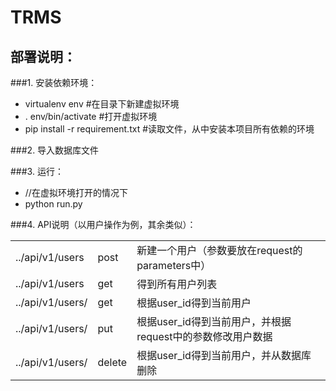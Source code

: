# TRMS

## 部署说明：

###1. 安装依赖环境：
   - virtualenv env #在目录下新建虚拟环境
   - . env/bin/activate #打开虚拟环境
   - pip install -r requirement.txt #读取文件，从中安装本项目所有依赖的环境

###2. 导入数据库文件

###3. 运行：
   + //在虚拟环境打开的情况下
   + python run.py

###4. API说明（以用户操作为例，其余类似）：
   <table>
    <tbody>
        <tr>
            <td>../api/v1/users</td>
            <td>post</td>
            <td>新建一个用户（参数要放在request的parameters中）</td>
        </tr>
        <tr>
            <td>../api/v1/users</td>
            <td>get</td>
            <td>得到所有用户列表</td>
        </tr>
         <tr>
            <td>../api/v1/users/<int:user_id></td>
            <td>get</td>
            <td>根据user_id得到当前用户</td>
        </tr>
         <tr>
            <td>../api/v1/users/<int:user_id></td>
            <td>put</td>
            <td>根据user_id得到当前用户，并根据request中的参数修改用户数据</td>
        </tr>
         <tr>
            <td>../api/v1/users/<int:user_id></td>
            <td>delete</td>
            <td>根据user_id得到当前用户，并从数据库删除</td>
        </tr>
    </tbody>
   </table>


